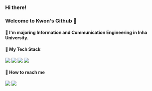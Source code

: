 ### Hi there!

### Welcome to Kwon's Github 🎈
####  



#### 🏫 I'm majoring Information and Communication Engineering in Inha University.

#### 🔑 My Tech Stack 
<img src="https://img.shields.io/badge/c++-00599C?style=for-the-badge&logo=c%2B%2B&logoColor=white"> <img src="https://img.shields.io/badge/javascript-F7DF1E?style=for-the-badge&logo=javascript&logoColor=black"> <img src="https://img.shields.io/badge/node.js-339933?style=for-the-badge&logo=Node.js&logoColor=white"> <img src="https://img.shields.io/badge/mysql-4479A1?style=for-the-badge&logo=mysql&logoColor=white">


####  🤙 How to reach me
[<img src="https://img.shields.io/badge/instagram-e4405f?style=for-the-badge&logo=instagram&logoColor=white">](https://www.naver.com/) [<img src="https://img.shields.io/badge/naver-03C75A?style=for-the-badge&logo=naver&logoColor=white">](kgu010@naver.com)

